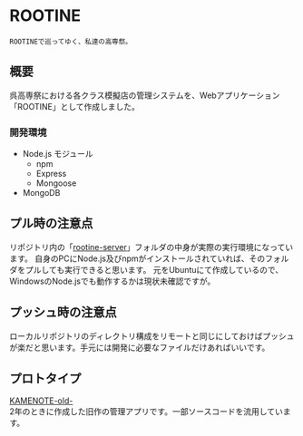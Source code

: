 # ROOTINE
```
ROOTINEで巡ってゆく、私達の高専祭。
```

## 概要
呉高専祭における各クラス模擬店の管理システムを、Webアプリケーション「ROOTINE」として作成しました。
### 開発環境
- Node.js
    モジュール
  - npm
  - Express
  - Mongoose
- MongoDB

## プル時の注意点
リポジトリ内の「[rootine-server](rootine-server)」フォルダの中身が実際の実行環境になっています。
自身のPCにNode.js及びnpmがインストールされていれば、そのフォルダをプルしても実行できると思います。
元をUbuntuにて作成しているので、WindowsのNode.jsでも動作するかは現状未確認ですが。

## プッシュ時の注意点
ローカルリポジトリのディレクトリ構成をリモートと同じにしておけばプッシュが楽だと思います。手元には開発に必要なファイルだけあればいいです。

## プロトタイプ
[KAMENOTE-old-](https://github.com/PopCorn-Xeno/KAMENOTE-old-)<br>
2年のときに作成した旧作の管理アプリです。一部ソースコードを流用しています。
